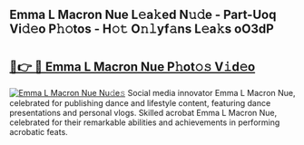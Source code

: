 ## Emma L Macron Nue L𝚎a𝚔ed N𝚞𝚍e - Part-Uoq Vi𝚍𝚎o P𝚑𝚘tos - H𝚘𝚝 O𝚗𝚕yf𝚊ns L𝚎a𝚔s oO3dP

# <h2><a href="http://kf68w39.oniu.top/?m=Emma+L+Macron+Nue">🔗👉 🔴 Emma L Macron Nue P𝚑ot𝚘𝚜 V𝚒d𝚎o</a></h2>

[![Emma L Macron Nue Nu𝚍e𝚜](https://i.imgur.com/0qMVB7G.gif)](http://kf68w39.oniu.top/?m=Emma+L+Macron+Nue)
Social media innovator Emma L Macron Nue, celebrated for publishing dance and lifestyle content, featuring dance presentations and personal vlogs. Skilled acrobat Emma L Macron Nue, celebrated for their remarkable abilities and achievements in performing acrobatic feats.  
